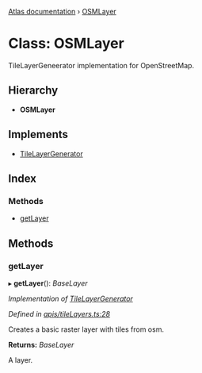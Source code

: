 [Atlas documentation](../globals.md) › [OSMLayer](osmlayer.md)

# Class: OSMLayer

TileLayerGeneerator implementation for OpenStreetMap.

## Hierarchy

* **OSMLayer**

## Implements

* [TileLayerGenerator](../interfaces/tilelayergenerator.md)

## Index

### Methods

* [getLayer](osmlayer.md#getlayer)

## Methods

###  getLayer

▸ **getLayer**(): *BaseLayer*

*Implementation of [TileLayerGenerator](../interfaces/tilelayergenerator.md)*

*Defined in [apis/tileLayers.ts:28](https://github.com/chronark/atlas/blob/88749ce/src/apis/tileLayers.ts#L28)*

Creates a basic raster layer with tiles from osm.

**Returns:** *BaseLayer*

A layer.
